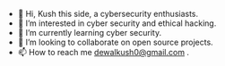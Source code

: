 - 👋 Hi, Kush this side, a cybersecurity enthusiasts. 
- 👀 I’m interested in cyber security and ethical hacking. 
- 🌱 I’m currently learning cyber security. 
- 💞️ I’m looking to collaborate on open source projects.
- 📫 How to reach me dewalkush0@gmail.com . 

<!---
Kushdewal/Kushdewal is a ✨ special ✨ repository because its `README.md` (this file) appears on your GitHub profile.
You can click the Preview link to take a look at your changes.
--->
